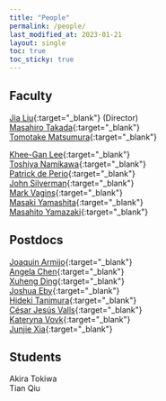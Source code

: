```yaml
---
title: "People"
permalink: /people/
last_modified_at: 2023-01-21
layout: single
toc: true
toc_sticky: true
---
```


## Faculty

[Jia Liu](https://liuxx479.github.io/){:target="_blank"} (Director)\
[Masahiro Takada](https://db.ipmu.jp/member/personal/698en.html){:target="_blank"}\
[Tomotake Matsumura](https://db.ipmu.jp/member/personal/2196en.html){:target="_blank"}

[Khee-Gan Lee](https://www.kglee.me/){:target="_blank"}\
[Toshiya Namikawa](https://db.ipmu.jp/member/personal/1857en.html){:target="_blank"}\
[Patrick de Perio](https://db.ipmu.jp/member/personal/2843en.html){:target="_blank"}\
[John Silverman](https://db.ipmu.jp/member/personal/594en.html){:target="_blank"}\
[Mark Vagins](https://db.ipmu.jp/member/personal/27en.html){:target="_blank"}\
[Masaki Yamashita](https://db.ipmu.jp/member/personal/55en.html){:target="_blank"}\
[Masahito Yamazaki](https://member.ipmu.jp/masahito.yamazaki/index.shtml){:target="_blank"}

## Postdocs

[Joaquin Armijo](https://jarmijotorres.github.io/Joaquin.Armijo.Torres/){:target="_blank"}\
[Angela Chen](https://db.ipmu.jp/member/personal/6860en.html){:target="_blank"}\
[Xuheng Ding](https://dartoon.github.io/){:target="_blank"}\
[Joshua Eby](https://db.ipmu.jp/member/personal/6779en.html){:target="_blank"}\
[Hideki Tanimura](https://member.ipmu.jp/hideki.tanimura/index.htm){:target="_blank"}\
[César Jesús Valls](https://db.ipmu.jp/member/personal/7014en.html){:target="_blank"}\
[Kateryna Vovk](https://db.ipmu.jp/member/personal/7085en.html){:target="_blank"}\
[Junjie Xia](https://db.ipmu.jp/member/personal/7035en.html){:target="_blank"}

## Students

Akira Tokiwa\
Tian Qiu


